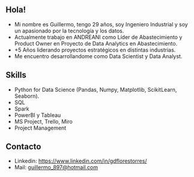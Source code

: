 ## Hola!
* Mi nombre es Guillermo, tengo 29 años, soy Ingeniero Industrial y soy un apasionado por la tecnología y los datos.
* Actualmente trabajo en ANDREANI como Líder de Abastecimiento y Product Owner en Proyecto de Data Analytics en Abastecimiento.
* +5 Años liderando proyectos estratégicos en distintas industrias.
* Me encuentro desarrollandome como Data Scientist y Data Analyst.

## Skills
* Python for Data Science (Pandas, Numpy, Matplotlib, ScikitLearn, Seaborn).
* SQL
* Spark
* PowerBI y Tableau
* MS Project, Trello, Miro
* Project Management

## Contacto
* Linkedin: https://www.linkedin.com/in/gdflorestorres/
* Mail: guillermo_897@hotmail.com
